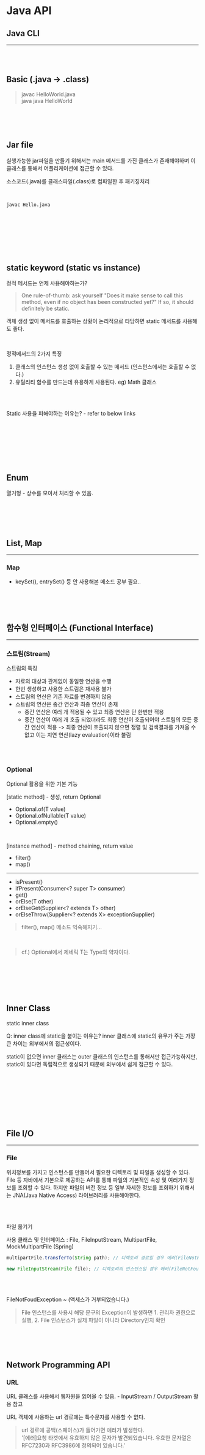 # Java API

## Java CLI
---

<br><br>

## Basic (.java -> .class)


> javac HelloWorld.java <br>
> java java HelloWorld



<br><br><br>

## Jar file

실행가능한 jar파일을 만들기 위해서는 main 메서드를 가진 클래스가 존재해야하며 이 클래스를 통해서 어플리케이션에 접근할 수 있다.

소스코드(.java)를 클래스파일(.class)로 컴파일한 후 패키징처리

<br>


``` cli
javac Hello.java 

```





<br><br><br>
<br><br><br>

## static keyword (static vs instance)

정적 메서드는 언제 사용해야하는가?

> One rule-of-thumb: ask yourself "Does it make sense to call this method, even if no object has been constructed yet?"
>  If so, it should definitely be static.

객체 생성 없이 메서드를 호출하는 상황이 논리적으로 타당하면 static 메서드를 사용해도 좋다.

<br>

정적메서드의 2가지 특징
1. 클래스의 인스턴스 생성 없이 호출할 수 있는 메서드 (인스턴스에서는 호출할 수 없다.)
2. 유틸리티 함수를 만드는데 유용하게 사용된다. eg) Math 클래스


<br><br>

Static 사용을 피해야하는 이유는? - refer to below links



<br><br><br>
<br><br><br>

## Enum

열거형 - 상수를 모아서 처리할 수 있음.

<br><br>


<br>

## List, Map
---

### **Map**

* keySet(), entrySet() 등 안 사용해본 메소드 공부 필요..


<br><br><br>

## 함수형 인터페이스 (Functional Interface)
---


### **스트림(Stream)**

스트림의 특징
* 자료의 대상과 관계없이 동일한 연산을 수행
* 한번 생성하고 사용한 스트림은 재사용 불가
* 스트림의 연산은 기존 자료를 변경하지 않음
* 스트림의 연산은 중간 연산과 최종 연산이 존재
  - 중간 연산은 여러 개 적용될 수 있고 최종 연산은 단 한번만 적용
  - 중간 연산이 여러 개 호출 되었더라도 최종 연산이 호출되어야 스트림의 모든 중간 연산이 적용
    -> 최종 연산이 호출되지 않으면 정렬 및 검색결과를 가져올 수 없고 이는 지연 연산(lazy evaluation)이라 불림



<br><br>

### **Optional**

Optional 활용을 위한 기본 기능 

[static method] - 생성, return Optional<T>

* Optional.of(T value)
* Optional.ofNullable(T value)
* Optional.empty()

<br>

[instance method] - method chaining, return value
* filter()
* map()
---
* isPresent()
* ifPresent(Consumer<? super T> consumer)
* get()
* orElse(T other)
* orElseGet(Supplier<? extends T> other)
* orElseThrow(Supplier<? extends X> exceptionSupplier)

> filter(), map() 메소드 익숙해지기...

<br>




> cf.) Optional<T>에서 제네릭 T는 Type의 약자이다.
<br>


<br><br><br>

## Inner Class

static inner class

Q: inner class에 static을 붙이는 이유는?
inner 클래스에 static의 유무가 주는 가장 큰 차이는 외부에서의 접근성이다.

static이 없으면 inner 클래스는 outer 클래스의 인스턴스를 통해서만 접근가능하지만, static이 있다면 독립적으로 생성되기 때문에 외부에서 쉽게 접근할 수 있다.





<br><br><br>


<br><br><br>

## File I/O
---

### File

위치정보를 가지고 인스턴스를 만들어서 필요한 디렉토리 및 파일을 생성할 수 있다.
File 등 자바에서 기본으로 제공하는 API를 통해 파일의 기본적인 속성 및 여러가지 정보를 조회할 수 있다. 하지만 파일의 버전 정보 등 일부 자세한 정보를 조회하기 위해서는 JNA(Java Native Access) 라이브러리를 사용해야한다.

<br><br>

파일 옮기기

사용 클래스 및 인터페이스 : File, FileInputStream, MultipartFile, MockMultipartFile (Spring)

``` java
multipartFile.transferTo(String path); // 디렉토리 경로일 경우 에러(FileNotFoundException) 발생

new FileInputStream(File file); // 디렉토리의 인스턴스일 경우 에러(FileNotFoundException) 발생

```

<br><br>

FileNotFoudException ~ (액세스가 거부되었습니다.)
> File 인스턴스를 사용시 해당 문구의 Exception이 발생하면 1. 관리자 권한으로 실행, 2. File 인스턴스가 실제 파일이 아니라 Directory인지 확인


<br><br><br>

## Network Programming API

### URL

URL 클래스를 사용해서 웹자원을 읽어올 수 있음. - InputStream / OutputStream 활용 참고


URL 객체에 사용하는 url 경로에는 특수문자를 사용할 수 없다.
> url 경로에 공백(스페이스)가 들어가면 에러가 발생한다. <br>
> '[에러]요청 타겟에서 유효하지 않은 문자가 발견되었습니다. 유효한 문자열은 RFC7230과 RFC3986에 정의되어 있습니다.'





<br><br><br>

<br><br><br>



### [참고] <br>
  * Java CLI <br>
  *-* Java(.class file) execution with CLI (Could Not Find or Load) - https://www.baeldung.com/java-could-not-find-load-main-class <br>
  *-* Java CLI with multiple args - https://lightrun.com/java/java-tutorial-java-command-line-arguments/ <br>
  *-* creating and running a jar file - https://www.baeldung.com/java-create-jar <br>
  *-* what is fat jar ? (stackoverflow - java packaging) - https://stackoverflow.com/questions/19150811/what-is-a-fat-jar <br>

  <br>

  * static field / method <br>
  *-* 정적 메서드는 언제 써야하는가? - https://mygumi.tistory.com/253 <br>
  *-* (위 블로그 참고링크) when to use static method - https://stackoverflow.com/questions/2671496/when-to-use-static-methods <br>
  *-* static 사용을 피해야하는 이유 - https://kellis.tistory.com/127 <br>

  *-* method chaining drawback? - https://softwareengineering.stackexchange.com/questions/80244/are-there-any-actual-drawbacks-to-self-referential-method-chaining <br>

  *-* Enum 우아한 형제 기술 블로그 - https://techblog.woowahan.com/2527/ <br>

  * **Stream** <br>
  *-* 기본적인 스트림 사용법 - https://coding-factory.tistory.com/574 <br>
  *-* 레거시 vs modern 고찰 - http://homoefficio.github.io/2016/06/26/for-loop-%EB%A5%BC-Stream-forEach-%EB%A1%9C-%EB%B0%94%EA%BE%B8%EC%A7%80-%EB%A7%90%EC%95%84%EC%95%BC-%ED%95%A0-3%EA%B0%80%EC%A7%80-%EC%9D%B4%EC%9C%A0/ <br>
  

  * **Optional** <br>
  *-* Java official api doc - https://docs.oracle.com/javase/8/docs/api/java/util/Optional.html <br>
  *-* optional to string - https://codechacha.com/ko/java8-stream-optional/ <br>
  *-* Optional 사용법 1(블로그) - https://hbase.tistory.com/212 <br>
  *-* Optional 사용법 2(블로그) - https://tecoble.techcourse.co.kr/post/2021-06-20-optional-vs-null/ <br>

  * Inner Class <br>  
  *-* inner 클래스에서 static을 붙이는 이유 - https://www.inflearn.com/questions/257297 <br>
  *-* Nested Classes in Java - https://www.baeldung.com/java-nested-classes <br>

  * File IO <br>
  *-* 파일 속성 읽는 방법 [Doc] - https://docs.oracle.com/javase/tutorial/essential/io/fileAttr.html <br>
  *-* 자바로 파일 속성 읽는 방법 [기본속성] - https://okky.kr/article/297810 <br>
  *-* how to read file attribute in java - https://stackoverflow.com/questions/18129120/how-to-read-file-properties-details-content-pages-e-g-for-a-word-documen <br>
  *-* get version of .exe file [JNA] - https://stackoverflow.com/questions/6918022/get-version-info-for-exe <br>
  *-* FileInputStream 예외 [FileNotFoundException] 발생 이유 (디렉토리를 읽으면 발생) - https://stackoverflow.com/questions/13046757/how-to-read-a-folder-count-the-files-and-copy-to-new-folder <br>
  *-* XML Parsing process in java (수정방법) - https://www.w3schools.blog/dom-parser-to-modify-xml-file-in-java <br>

  * InputStream <br>
  *-* InputStream(Reader) to String (read메서드를 사용하면 int를 반환 char로 바꾸어준다.) - https://www.baeldung.com/convert-input-stream-to-string <br>

  * Network Programming <br>
  *-* url encoding 개념설명 블로그 - https://dololak.tistory.com/18 <br>
  *-* Java URL Encoding / Decoding java progamming ex [Baeldung] - https://www.baeldung.com/java-url-encoding-decoding <br>
  *-* URL 클래스 사용 예시 - https://hackeen.tistory.com/18 <br>
